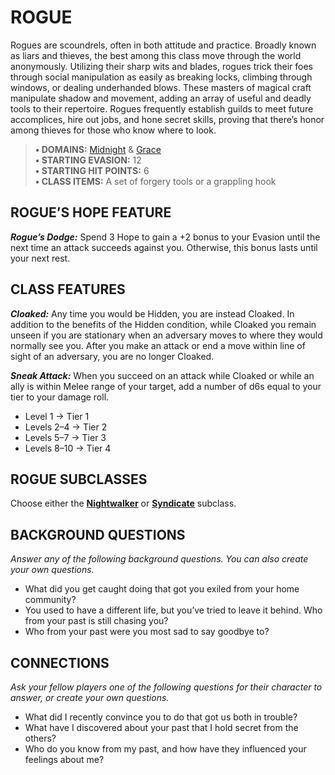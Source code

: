# ROGUE

Rogues are scoundrels, often in both attitude and practice. Broadly known as liars and thieves, the best among this class move through the world anonymously. Utilizing their sharp wits and blades, rogues trick their foes through social manipulation as easily as breaking locks, climbing through windows, or dealing underhanded blows. These masters of magical craft manipulate shadow and movement, adding an array of useful and deadly tools to their repertoire. Rogues frequently establish guilds to meet future accomplices, hire out jobs, and hone secret skills, proving that there’s honor among thieves for those who know where to look.

> **• DOMAINS:** [Midnight](../domains/Midnight.md) & [Grace](../domains/Grace.md)  
> **• STARTING EVASION:** 12  
> **• STARTING HIT POINTS:** 6  
> **• CLASS ITEMS:** A set of forgery tools or a grappling hook

## ROGUE’S HOPE FEATURE

***Rogue’s Dodge:*** Spend 3 Hope to gain a +2 bonus to your Evasion until the next time an attack succeeds against you. Otherwise, this bonus lasts until your next rest.

## CLASS FEATURES

***Cloaked:*** Any time you would be Hidden, you are instead Cloaked. In addition to the benefits of the Hidden condition, while Cloaked you remain unseen if you are stationary when an adversary moves to where they would normally see you. After you make an attack or end a move within line of sight of an adversary, you are no longer Cloaked.

***Sneak Attack:*** When you succeed on an attack while Cloaked or while an ally is within Melee range of your target, add a number of d6s equal to your tier to your damage roll.

- Level 1 → Tier 1
- Levels 2–4 → Tier 2
- Levels 5–7 → Tier 3
- Levels 8–10 → Tier 4

## ROGUE SUBCLASSES

Choose either the **[Nightwalker](../subclasses/Nightwalker.md)** or **[Syndicate](../subclasses/Syndicate.md)** subclass.

## BACKGROUND QUESTIONS

*Answer any of the following background questions. You can also create your own questions.*

- What did you get caught doing that got you exiled from your home community?
- You used to have a different life, but you’ve tried to leave it behind. Who from your past is still chasing you?
- Who from your past were you most sad to say goodbye to?

## CONNECTIONS

*Ask your fellow players one of the following questions for their character to answer, or create your own questions.*

- What did I recently convince you to do that got us both in trouble?
- What have I discovered about your past that I hold secret from the others?
- Who do you know from my past, and how have they influenced your feelings about me?
